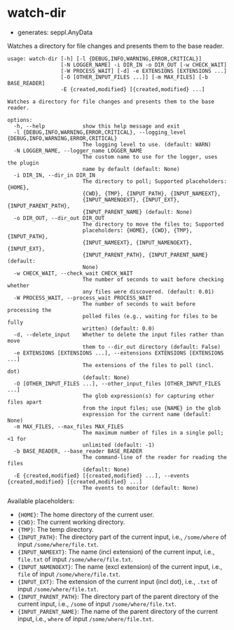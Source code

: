 # watch-dir

* generates: seppl.AnyData

Watches a directory for file changes and presents them to the base reader.

```
usage: watch-dir [-h] [-l {DEBUG,INFO,WARNING,ERROR,CRITICAL}]
                 [-N LOGGER_NAME] -i DIR_IN -o DIR_OUT [-w CHECK_WAIT]
                 [-W PROCESS_WAIT] [-d] -e EXTENSIONS [EXTENSIONS ...]
                 [-O [OTHER_INPUT_FILES ...]] [-m MAX_FILES] [-b BASE_READER]
                 -E {created,modified} [{created,modified} ...]

Watches a directory for file changes and presents them to the base reader.

options:
  -h, --help            show this help message and exit
  -l {DEBUG,INFO,WARNING,ERROR,CRITICAL}, --logging_level {DEBUG,INFO,WARNING,ERROR,CRITICAL}
                        The logging level to use. (default: WARN)
  -N LOGGER_NAME, --logger_name LOGGER_NAME
                        The custom name to use for the logger, uses the plugin
                        name by default (default: None)
  -i DIR_IN, --dir_in DIR_IN
                        The directory to poll; Supported placeholders: {HOME},
                        {CWD}, {TMP}, {INPUT_PATH}, {INPUT_NAMEEXT},
                        {INPUT_NAMENOEXT}, {INPUT_EXT}, {INPUT_PARENT_PATH},
                        {INPUT_PARENT_NAME} (default: None)
  -o DIR_OUT, --dir_out DIR_OUT
                        The directory to move the files to; Supported
                        placeholders: {HOME}, {CWD}, {TMP}, {INPUT_PATH},
                        {INPUT_NAMEEXT}, {INPUT_NAMENOEXT}, {INPUT_EXT},
                        {INPUT_PARENT_PATH}, {INPUT_PARENT_NAME} (default:
                        None)
  -w CHECK_WAIT, --check_wait CHECK_WAIT
                        The number of seconds to wait before checking whether
                        any files were discovered. (default: 0.01)
  -W PROCESS_WAIT, --process_wait PROCESS_WAIT
                        The number of seconds to wait before processing the
                        polled files (e.g., waiting for files to be fully
                        written) (default: 0.0)
  -d, --delete_input    Whether to delete the input files rather than move
                        them to --dir_out directory (default: False)
  -e EXTENSIONS [EXTENSIONS ...], --extensions EXTENSIONS [EXTENSIONS ...]
                        The extensions of the files to poll (incl. dot)
                        (default: None)
  -O [OTHER_INPUT_FILES ...], --other_input_files [OTHER_INPUT_FILES ...]
                        The glob expression(s) for capturing other files apart
                        from the input files; use {NAME} in the glob
                        expression for the current name (default: None)
  -m MAX_FILES, --max_files MAX_FILES
                        The maximum number of files in a single poll; <1 for
                        unlimited (default: -1)
  -b BASE_READER, --base_reader BASE_READER
                        The command-line of the reader for reading the files
                        (default: None)
  -E {created,modified} [{created,modified} ...], --events {created,modified} [{created,modified} ...]
                        The events to monitor (default: None)
```

Available placeholders:

* `{HOME}`: The home directory of the current user.
* `{CWD}`: The current working directory.
* `{TMP}`: The temp directory.
* `{INPUT_PATH}`: The directory part of the current input, i.e., `/some/where` of input `/some/where/file.txt`.
* `{INPUT_NAMEEXT}`: The name (incl extension) of the current input, i.e., `file.txt` of input `/some/where/file.txt`.
* `{INPUT_NAMENOEXT}`: The name (excl extension) of the current input, i.e., `file` of input `/some/where/file.txt`.
* `{INPUT_EXT}`: The extension of the current input (incl dot), i.e., `.txt` of input `/some/where/file.txt`.
* `{INPUT_PARENT_PATH}`: The directory part of the parent directory of the current input, i.e., `/some` of input `/some/where/file.txt`.
* `{INPUT_PARENT_NAME}`: The name of the parent directory of the current input, i.e., `where` of input `/some/where/file.txt`.

